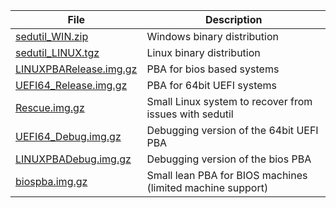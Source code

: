 File | Description  
---- | -----------   
[sedutil_WIN.zip](https://github.com/Drive-Trust-Alliance/exec/blob/master/sedutil_WIN.zip?raw=true) | Windows binary distribution
[sedutil_LINUX.tgz](https://github.com/Drive-Trust-Alliance/exec/blob/master/sedutil_LINUX.tgz?raw=true) | Linux binary distribution
[LINUXPBARelease.img.gz](https://github.com/Drive-Trust-Alliance/exec/blob/master/LINUXPBARelease.img.gz?raw=true) | PBA for bios based systems
[UEFI64_Release.img.gz](https://github.com/Drive-Trust-Alliance/exec/blob/master/UEFI64_Release.img.gz?raw=true) | PBA for 64bit UEFI systems
[Rescue.img.gz](https://github.com/Drive-Trust-Alliance/exec/blob/master/Rescue.img.gz?raw=true) | Small Linux system to recover from issues with sedutil 
[UEFI64_Debug.img.gz](https://github.com/Drive-Trust-Alliance/exec/blob/master/UEFI64_Debug.img.gz?raw=true) | Debugging version of the 64bit UEFI PBA
[LINUXPBADebug.img.gz](https://github.com/Drive-Trust-Alliance/exec/blob/master/LINUXPBADebug.img.gz?raw=true) | Debugging version of the bios PBA
[biospba.img.gz](https://github.com/Drive-Trust-Alliance/exec/blob/master/biospba.img.gz?raw=true) | Small lean PBA for BIOS machines (limited machine support)    

